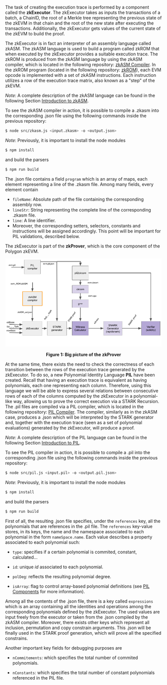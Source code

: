 

The task of creating the execution trace is performed by a component called the **zkExecutor**.
The zkExecutor takes as inputs the transactions of a batch, a ChainID, the root 
of a Merkle tree representing the previous state of the zkEVM in that chain and
the root of the new state after executing the transactions. 
Additionally, the zkExecutor gets values 
of the current state of the zkEVM to build the proof.

The zkExecutor is in fact an interpreter of an assembly language
called zkASM. 
The zkASM language is used to build a program called zkROM that 
when executed by the zkExecutor provides a suitable execution trace. The zkROM
is produced from the zkASM language by using the zkASM compiler, which is located in
the following repository:
[zkASM Compiler](https://github.com/0xPolygonHermez/zkasmcom). 
In the zkROM program (located in the following repository: 
[zkROM](https://github.com/0xPolygonHermez/zkevm-rom)),
each EVM opcode is implemented with a set of zkASM instructions. 
Each instruction utilizes a row of the execution trace matrix, 
also known as a "step" of the zkEVM. 

*Note*: A complete description of the zkASM language can be found in the 
following Section [Introduction to zkASM](../zkASM/introduction.md).

To see the zkASM compiler in action, it is possible to compile a .zkasm into
the corresponding .json file using the following commands inside the previous
repository:

```sh
$ node src/zkasm.js <input.zkasm> -o <output.json>
```

*Note*: Previously, it is important to install the node modules 
```sh
$ npm install
```
and build the parsers
```sh
$ npm run build
```

The .json file contains a field `program` which is an array of maps, 
each element representing a line of the .zkasm file. Among many fields, 
every element contain 

- `fileName`: Absolute path of the file containing the corresponding assembly row.
- `lineStr`: String representing the complete line of the corresponding .zkasm file.
- `line`: A line identifier. 
- Moreover, the corresponding setters, selectors, constants and instructions will be assigned accordingly. 
This point will be important for PIL validations, described below. 

The zkExecutor is part of the **zkProver**, which is the
core component of the Polygon zkEVM.





![Figure 1: Big Picture of the zlProver](big-picture.png)
<div align="center"><b> Figure 1: Big picture of the zkProver </b></div>





At the same time, there exists the need to check the correctness of each transition
between the rows of the execution trace generated by the zkExecutor. To do so, a new
Polynomial Identity Language **PIL** have been created. Recall
that having an execution trace is equivalent as having polynomials, each one 
representing each column. Therefore, using this language we will
be able to express several relations between consecutive rows of each of the columns 
computed by the zkExecutor in a polynomial-like way, allowing us to prove the 
correct execution via a STARK Recursion. The .pil files are compiled via a PIL compiler, 
which is located in the following repository: [PIL Compiler](https://github.com/0xPolygonHermez/pilcom).
The compiler, similarly as in the zkASM case, produces a .json which will be
interpreted by the STARK generator and, together with the execution trace (seen
as a set of polynomial evaluations) generated by the zkExecutor, will produce a proof. 

*Note*: A complete description of the PIL language can be found in the 
following Section [Introduction to PIL](../PIL/introduction.md).

To see the PIL compiler in action, it is possible to compile a .pil into
the corresponding .json file using the following commands inside the previous
repository:

```sh
$ node src/pil.js <input.pil> -o <output.pil.json>
```

*Note*: Previously, it is important to install the node modules 
```sh
$ npm install
```
and build the parsers
```sh
$ npm run build
```

First of all, the resulting .json file specifies, under the `references` key, 
all the polynomials that are references in the .pil file. The `references` key-value 
stores, in its keys, the name and the namespace associated to each polynomial in
the form `nameSpace.name`. Each value describes a property associated to each polynomial
such:

- `type`: specifies if a certain polynomial is commited, constant, calculated...

- `id`: unique *id* associated to each polynomial.

- `polDeg`: reflects the resulting polynomial degree.

- `isArray`: flag to control array-based polynomial definitions 
(see [PIL Components](../PIL/components.md) for more information). 

Among all the contents of the .json file, there is a key called `expressions` which 
is an array containing all the identities and operations among the corresponding
polynomials defined by the zkExecutor. The used values are input freely from the 
executor or taken from the .json compiled by the zkASM compiler. Moreover, there 
exists other keys which represent all inclusion, permutation and copy constrain
arguments. This .json will be finally used in the STARK proof generation, which 
will prove all the specified constrains. 

Another important key fields for debugging purposes are

- `nCommitements`: which specifies the total number of commited polynomials. 

- `nConstants`: which specifies the total number of constant polynomials 
referenced in the PIL file. 
